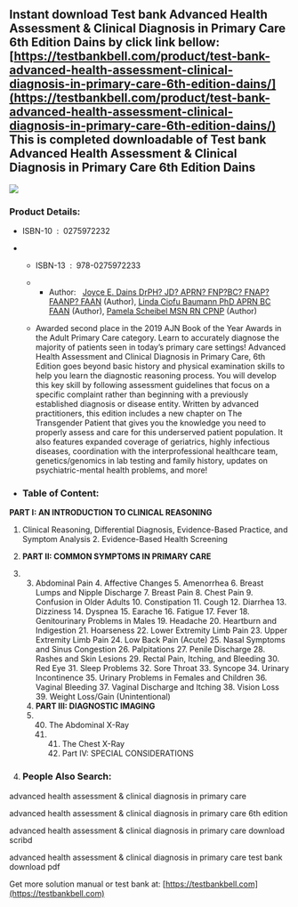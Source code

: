 Instant download **Test bank Advanced Health Assessment & Clinical Diagnosis in Primary Care 6th Edition Dains** by click link bellow:  
[https://testbankbell.com/product/test-bank-advanced-health-assessment-clinical-diagnosis-in-primary-care-6th-edition-dains/](https://testbankbell.com/product/test-bank-advanced-health-assessment-clinical-diagnosis-in-primary-care-6th-edition-dains/)  
This is completed downloadable of Test bank Advanced Health Assessment &amp; Clinical Diagnosis in Primary Care 6th Edition Dains
---------------------------------------------------------------------------------------------------------------------------------


![](https://testbankbell.com/wp-content/uploads/2023/05/Advanced_Health_Assessment_Clinical_Diagnosis_in_Primary_Care_6th_Edition_Dains_Test_Bank__64352.1573325458-300x300.jpg)
### Product Details:


* ISBN-10 ‏ : ‎ 0275972232
* * ISBN-13 ‏ : ‎ 978-0275972233
  * * Author:   [Joyce E. Dains DrPH? JD? APRN? FNP?BC? FNAP? FAANP? FAAN](https://www.amazon.com/s/ref=dp_byline_sr_book_1?ie=UTF8&field-author=Joyce+E.+Dains+DrPH%3F+JD%3F+APRN%3F+FNP%3FBC%3F+FNAP%3F+FAANP%3F+FAAN&text=Joyce+E.+Dains+DrPH%3F+JD%3F+APRN%3F+FNP%3FBC%3F+FNAP%3F+FAANP%3F+FAAN&sort=relevancerank&search-alias=books) (Author), [Linda Ciofu Baumann PhD APRN BC FAAN](https://www.amazon.com/s/ref=dp_byline_sr_book_2?ie=UTF8&field-author=Linda+Ciofu+Baumann+PhD++APRN++BC++FAAN&text=Linda+Ciofu+Baumann+PhD++APRN++BC++FAAN&sort=relevancerank&search-alias=books) (Author), [Pamela Scheibel MSN RN CPNP](https://www.amazon.com/s/ref=dp_byline_sr_book_3?ie=UTF8&field-author=Pamela+Scheibel+MSN++RN++CPNP&text=Pamela+Scheibel+MSN++RN++CPNP&sort=relevancerank&search-alias=books) (Author)
   
  * Awarded second place in the 2019 AJN Book of the Year Awards in the Adult Primary Care category. Learn to accurately diagnose the majority of patients seen in today’s primary care settings! Advanced Health Assessment and Clinical Diagnosis in Primary Care, 6th Edition goes beyond basic history and physical examination skills to help you learn the diagnostic reasoning process. You will develop this key skill by following assessment guidelines that focus on a specific complaint rather than beginning with a previously established diagnosis or disease entity. Written by advanced practitioners, this edition includes a new chapter on The Transgender Patient that gives you the knowledge you need to properly assess and care for this underserved patient population. It also features expanded coverage of geriatrics, highly infectious diseases, coordination with the interprofessional healthcare team, genetics/genomics in lab testing and family history, updates on psychiatric-mental health problems, and more!
 
* ### Table of Content:





 **PART I: AN INTRODUCTION TO CLINICAL REASONING**
 1. Clinical Reasoning, Differential Diagnosis, Evidence-Based Practice, and Symptom Analysis 2. Evidence-Based Health Screening
 2. **PART II: COMMON SYMPTOMS IN PRIMARY CARE**
 3. 3. Abdominal Pain 4. Affective Changes 5. Amenorrhea 6. Breast Lumps and Nipple Discharge 7. Breast Pain 8. Chest Pain 9. Confusion in Older Adults 10. Constipation 11. Cough 12. Diarrhea 13. Dizziness 14. Dyspnea 15. Earache 16. Fatigue 17. Fever 18. Genitourinary Problems in Males 19. Headache 20. Heartburn and Indigestion 21. Hoarseness 22. Lower Extremity Limb Pain 23. Upper Extremity Limb Pain 24. Low Back Pain (Acute) 25. Nasal Symptoms and Sinus Congestion 26. Palpitations 27. Penile Discharge 28. Rashes and Skin Lesions 29. Rectal Pain, Itching, and Bleeding 30. Red Eye 31. Sleep Problems 32. Sore Throat 33. Syncope 34. Urinary Incontinence 35. Urinary Problems in Females and Children 36. Vaginal Bleeding 37. Vaginal Discharge and Itching 38. Vision Loss 39. Weight Loss/Gain (Unintentional)
    4. **PART III: DIAGNOSTIC IMAGING**
    5. 40. The Abdominal X-Ray
       41. 41. The Chest X-Ray
           42. Part IV: SPECIAL CONSIDERATIONS
          
 4. ### People Also Search:

advanced health assessment & clinical diagnosis in primary care

advanced health assessment & clinical diagnosis in primary care 6th edition

advanced health assessment & clinical diagnosis in primary care download scribd

advanced health assessment & clinical diagnosis in primary care test bank download pdf


   Get more solution manual or test bank at: [https://testbankbell.com](https://testbankbell.com)
